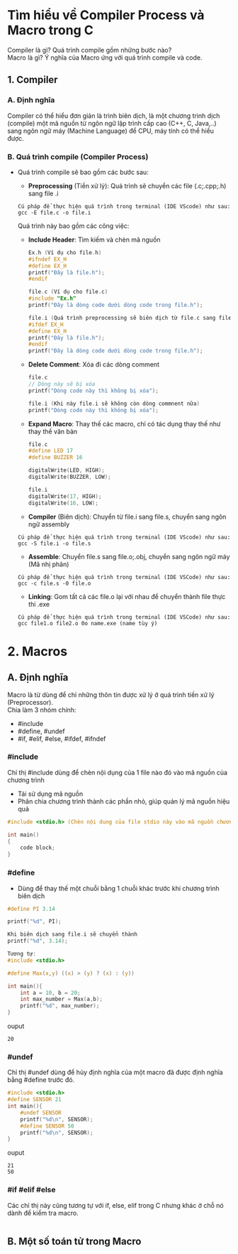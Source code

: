 # Tìm hiểu về Compiler Process và Macro trong C
Compiler là gì? Quá trình compile gồm những bước nào? <br>
Macro là gì? Ý nghĩa của Macro ứng với quá trình compile và code.
## 1. Compiler
### A. Định nghĩa
Compiler có thể hiểu đơn giản là trình biên dịch, là một chương trình dịch (compile) một mã nguồn từ ngôn ngữ lập trình cấp cao (C++, C, Java,..) sang ngôn ngữ máy (Machine Language) để CPU, máy tính có thể hiểu được. 
### B. Quá trình compile (Compiler Process)
- Quá trình compile sẽ bao gồm các bước sau:
    - ****Preprocessing**** (Tiền xử lý): Quá trình sẽ chuyển các file (.c;.cpp;.h) sang file .i <br>
    ```
    Cú pháp để thực hiện quá trình trong terminal (IDE VScode) như sau:
    gcc -E file.c -o file.i
    ````
    Quá trình này bao gồm các công việc:<br>
    + **Include Header**: Tìm kiếm và chèn mã nguồn
        ```c
        Ex.h (Ví dụ cho file.h)
        #ifndef EX_H
        #define EX_H
        printf("Đây là file.h");
        #endif
        
        file.c (Ví dụ cho file.c)
        #include "Ex.h"
        printf("Đây là dòng code dưới dòng code trong file.h");
        
        file.i (Quá trình preprocessing sẽ biên dịch từ file.c sang file.i như sau)
        #ifdef EX_H
        #define EX_H
        printf("Đây là file.h");
        #endif
        printf("Đây là dòng code dưới dòng code trong file.h");
        ````

    + **Delete Comment**: Xóa đi các dòng comment
        ```c
        file.c
        // Dòng này sẽ bị xóa
        printf("Dòng code này thì không bị xóa");
  
        file.i (Khi này file.i sẽ không còn dòng commnent nữa)
        printf("Dòng code này thì không bị xóa");
        ````
    + **Expand Macro**: Thay thế các macro, chỉ có tác dụng thay thế như thay thế văn bản
        ```c
        file.c
        #define LED 17
        #define BUZZER 16

        digitalWrite(LED, HIGH);
        digitalWrite(BUZZER, LOW);

        file.i
        digitalWrite(17, HIGH);
        digitalWrite(16, LOW);
        ````

    - ****Compiler**** (Biên dịch): Chuyển từ file.i sang file.s, chuyển sang ngôn ngữ assembly
    ```
    Cú pháp để thực hiện quá trình trong terminal (IDE VScode) như sau:
    gcc -S file.i -o file.s
    ````
    - ****Assemble****: Chuyển file.s sang file.o;.obj, chuyển sang ngôn ngữ máy (Mã nhị phân)
    ```
    Cú pháp để thực hiện quá trình trong terminal (IDE VSCode) như sau:
    gcc -c file.s -0 file.o
    ````
    - ****Linking****: Gom tất cả các file.o lại với nhau để chuyển thành file thực thi .exe
    ```
    Cú pháp để thực hiện quá trình trong terminal (IDE VSCode) như sau:
    gcc file1.o file2.o 0o name.exe (name tùy ý)
    ````

# 2. Macros
## A. Định nghĩa
Macro là từ dùng để chỉ những thôn tin được xử lý ở quá trình tiền xử lý (Preprocessor).<br>
Chia làm 3 nhóm chính:<br>
- #include
- #define, #undef
- #if, #elif, #else, #ifdef, #ifndef
### #include
Chỉ thị #include dùng để chèn nội dụng của 1 file nào đó vào mã nguồn của chương trình
- Tái sử dụng mã nguồn
- Phân chia chương trình thành các phần nhỏ, giúp quản lý mã nguồn hiệu quả
```c
#include <stdio.h> (Chèn nội dung của file stdio này vào mã nguồn chương trình chính)

int main()
{
    code block;
}
````
### #define
- Dùng để thay thế một chuỗi bằng 1 chuỗi khác trước khi chương trình biên dịch
```c
#define PI 3.14

printf("%d", PI);

Khi biên dịch sang file.i sẽ chuyển thành
printf("%d", 3.14);

Tương tự:
#include <stdio.h>

#define Max(x,y) ((x) > (y) ? (x) : (y))

int main(){
    int a = 10, b = 20;
    int max_number = Max(a,b);
    printf("%d", max_number);
}
````
ouput
```
20
````

### #undef
Chỉ thị #undef dùng để hủy định nghĩa của một macro đã được định nghĩa bằng #define trước đó.
```c
#include <stdio.h>
#define SENSOR 21
int main(){
    #undef SENSOR
    printf("%d\n", SENSOR);
    #define SENSOR 50
    printf("%d\n", SENSOR);
}
````
ouput
```
21
50
````
### #if #elif #else
Các chỉ thị này cũng tương tự với if, else, elif trong C nhưng khác ở chỗ nó dành để kiểm tra macro.
```c
````

## B. Một số toán tử trong Macro



